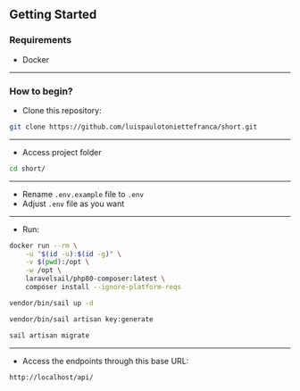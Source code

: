 ## Getting Started

### Requirements
- Docker

<hr>

### How to begin?
- Clone this repository:
```bash
git clone https://github.com/luispaulotoniettefranca/short.git
```

<hr>

- Access project folder
```bash
cd short/
```

<hr>

- Rename ``` .env.example ``` file to ``` .env ```
- Adjust ``` .env ``` file as you want
  
<hr>

- Run:
```bash
docker run --rm \
    -u "$(id -u):$(id -g)" \
    -v $(pwd):/opt \
    -w /opt \
    laravelsail/php80-composer:latest \
    composer install --ignore-platform-reqs
```
```bash
vendor/bin/sail up -d
```
```bash
vendor/bin/sail artisan key:generate
```
```bash
sail artisan migrate
```

<hr>

- Access the endpoints through this base URL:
```bash
http://localhost/api/
```

